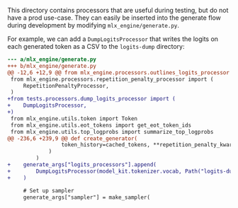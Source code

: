 This directory contains processors that are useful during testing, but do not have a prod use-case. They can easily be inserted into the generate flow during development by modifying `mlx_engine/generate.py`.

For example, we can add a `DumpLogitsProcessor` that writes the logits on each generated token as a CSV to the `logits-dump` directory:

```diff
--- a/mlx_engine/generate.py
+++ b/mlx_engine/generate.py
@@ -12,6 +12,9 @@ from mlx_engine.processors.outlines_logits_processor import OutlinesLogitsProces
 from mlx_engine.processors.repetition_penalty_processor import (
     RepetitionPenaltyProcessor,
 )
+from tests.processors.dump_logits_processor import (
+    DumpLogitsProcessor,
+)
 from mlx_engine.utils.token import Token
 from mlx_engine.utils.eot_tokens import get_eot_token_ids
 from mlx_engine.utils.top_logprobs import summarize_top_logprobs
@@ -236,6 +239,9 @@ def create_generator(
                 token_history=cached_tokens, **repetition_penalty_kwargs
             )
         )
+    generate_args["logits_processors"].append(
+        DumpLogitsProcessor(model_kit.tokenizer.vocab, Path("logits-dump"))
+    )

     # Set up sampler
     generate_args["sampler"] = make_sampler(
```
